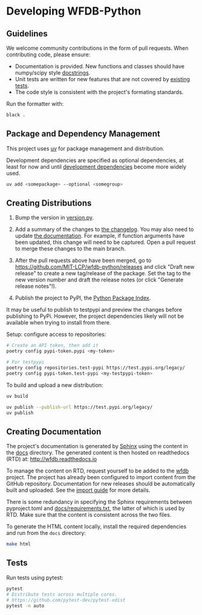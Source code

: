 # Developing WFDB-Python

## Guidelines

We welcome community contributions in the form of pull requests. When contributing code, please ensure:

- Documentation is provided. New functions and classes should have numpy/scipy style [docstrings](https://github.com/numpy/numpy/blob/master/doc/HOWTO_DOCUMENT.rst.txt).
- Unit tests are written for new features that are not covered by [existing tests](https://github.com/MIT-LCP/wfdb-python/tree/main/tests).
- The code style is consistent with the project's formating standards.

Run the formatter with:

```sh
black .
```

## Package and Dependency Management

This project uses [uv](https://docs.astral.sh/uv/) for package management and distribution.

Development dependencies are specified as optional dependencies, at least for now and until [development dependencies](https://docs.astral.sh/uv/concepts/dependencies/#development-dependencies) become more widely used.

```sh
uv add <somepackage> --optional <somegroup>
```

## Creating Distributions

1. Bump the version in [version.py](./wfdb/version.py).

2. Add a summary of the changes to [the changelog](https://github.com/MIT-LCP/wfdb-python/blob/main/docs/changes.rst). You may also need to update [the documentation](https://github.com/MIT-LCP/wfdb-python/tree/main/docs). For example, if function arguments have been updated, this change will need to be captured. Open a pull request to merge these changes to the main branch.

3. After the pull requests above have been merged, go to https://github.com/MIT-LCP/wfdb-python/releases and click "Draft new release" to create a new tag/release of the package. Set the tag to the new version number and draft the release notes (or click "Generate release notes"!).

4. Publish the project to PyPI, the [Python Package Index](https://pypi.org/project/wfdb/). 

It may be useful to publish to testpypi and preview the changes before publishing to PyPi. However, the project dependencies likely will not be available when trying to install from there.

Setup: configure access to repositories:

```sh
# Create an API token, then add it
poetry config pypi-token.pypi <my-token>

# For testpypi
poetry config repositories.test-pypi https://test.pypi.org/legacy/
poetry config pypi-token.test-pypi <my-testpypi-token>
```

To build and upload a new distribution:

```sh
uv build

uv publish --publish-url https://test.pypi.org/legacy/
uv publish
```

## Creating Documentation

The project's documentation is generated by [Sphinx](https://docs.readthedocs.io/en/stable/intro/getting-started-with-sphinx.html) using the content in the [docs](./docs) directory. The generated content is then hosted on readthedocs (RTD) at: <http://wfdb.readthedocs.io>

To manage the content on RTD, request yourself to be added to the [wfdb](https://readthedocs.org/projects/wfdb/) project. The project has already been configured to import content from the GitHub repository. Documentation for new releases should be automatically built and uploaded. See the [import guide](https://docs.readthedocs.io/en/stable/intro/import-guide.html) for more details.

There is some redundancy in specifying the Sphinx requirements between pyproject.toml and [docs/requirements.txt](./docs/requirements.txt), the latter of which is used by RTD. Make sure that the content is consistent across the two files.

To generate the HTML content locally, install the required dependencies and run from the `docs` directory:

```sh
make html
```

## Tests

Run tests using pytest:

```sh
pytest
# Distribute tests across multiple cores.
# https://github.com/pytest-dev/pytest-xdist
pytest -n auto
```
